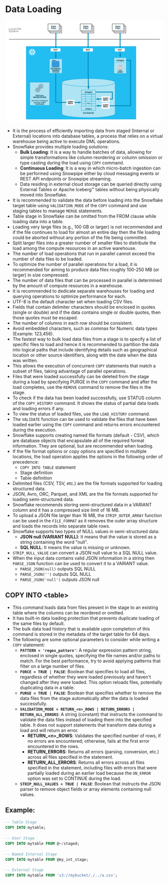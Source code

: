 # Data Loading

![Data Loading](images\dataloading.png)

- It is the process of efficiently importing data from staged (Internal or External) locations into database tables, a process that relies on a virtual warehouse being active to execute DML operations.
- Snowflake provides multiple loading solutions:
  - **Bulk Loading**: It is a way to handle batches of data, allowing for simple transformations like column reordering or column omission or type casting during the load using `COPY` command.
  - **Continuous Loading**: It is a way in which micro-batch ingestion can be performed using Snowpipe either by cloud messaging events or REST API endpoints or Snowpipe streaming.
  - Data residing in external cloud storage can be queried directly using External Tables or Apache Iceberg™ tables without being physically moved into Snowflake.
- It is recommended to validate the data before loading into the Snowflake target table using `VALIDATION_MODE` of the `COPY` command and use staging tables to manage `MERGE` statements.
- Table stage in Snowflake can be omitted from the FROM clause while loading data into a table.
- Loading very large files (e.g., 100 GB or larger) is not recommended and if the file continues to load for almost an entire day then the file loading could be aborted without any portion of the file being committed.
- Split larger files into a greater number of smaller files to distribute the load among the compute resources in an active warehouse.
- The number of load operations that run in parallel cannot exceed the number of data files to be loaded.
- To optimize the number of parallel operations for a load, it is recommended for aiming to produce data files roughly 100-250 MB (or larger) in size compressed.
- The number of data files that can be processed in parallel is determined by the amount of compute resources in a warehouse.
- It is recommended to dedicate separate warehouses for loading and querying operations to optimize performance for each.
- UTF-8 is the default character set when loading CSV files.
- Fields that contain delimiter characters should be enclosed in quotes (single or double) and if the data contains single or double quotes, then those quotes must be escaped.
- The number of columns in each row should be consistent.
- Avoid embedded characters, such as commas for Numeric data types (Example: 123,456).
- The fastest way to bulk load data files from a stage is to specify a list of specific files to load and hence it is recommended to partition the data into logical paths that include identifying details such as geographical location or other source identifiers, along with the date when the data was written.
- This allows the execution of concurrent `COPY` statements that match a subset of files, taking advantage of parallel operations.
- Files that were loaded successfully can be deleted from the stage during a load by specifying PURGE in the `COPY` command and after the load completes, use the `REMOVE` command to remove the files in the stage.
- To check if the data has been loaded successfully, use STATUS column of the `COPY_HISTORY` command. It shows the status of partial data loads and loading errors if any.
- To view the status of loaded files, use the `LOAD_HISTORY` command.
- The `VALIDATE` function can be used to validate the files that have been loaded earlier using the `COPY` command and returns errors encountered during the execution.
- Snowflake supports creating named file formats (default - CSV), which are database objects that encapsulate all of the required format information. They are optional, but are recommended when loading.
- If the file format options or copy options are specified in multiple locations, the load operation applies the options in the following order of precedence:
  - `COPY INTO TABLE` statement
  - Stage definition
  - Table definition
- Delimited files (CSV, TSV, etc.) are the file formats supported for loading structured data.
- JSON, Avro, ORC, Parquet, and XML are the file formats supported for loading semi-structured data.
- Snowflake recommends storing semi-structured data in a VARIANT column and it has a compressed size limit of 16 MB.
- To upload a JSON file larger than 16 MB, the `STRIP_OUTER_ARRAY` function can be used in the `FILE_FORMAT` as it removes the outer array structure and loads the records into separate table rows.
- Snowflake supports two types of NULL values in semi-structured data:
  - **JSON null (VARIANT NULL)**: It means that the value is stored as a string containing the word "null".
  - **SQL NULL**: It means the value is missing or unknown.
- `STRIP_NULL_VALUE` can convert a JSON null value to a SQL NULL value.
- When the input data contains valid JSON information in a string then `PARSE_JSON` function can be used to convert it to a VARIANT value.
  - `PARSE_JSON(null)` outputs SQL NULL
  - `PARSE_JSON('')` outputs SQL NULL
  - `PARSE_JSON('null')` outputs JSON null

## COPY INTO \<table>

- This command loads data from files present in the stage to an existing table where the columns can be reordered or omitted.
- It has built-in data loading protection that prevents duplicate loading of the same files by default.
- The bulk data load history that is available upon completion of this command is stored in the metadata of the target table for 64 days.
- The following are some optional parameters to consider while writing a `COPY` statement:
  - **`PATTERN = 'regex_pattern'`**: A regular expression pattern string, enclosed in single quotes, specifying the file names and/or paths to match. For the best performance, try to avoid applying patterns that filter on a large number of files.
  - **`FORCE = TRUE | FALSE`**: Boolean that specifies to load all files, regardless of whether they were loaded previously and haven't changed after they were loaded. This option reloads files, potentially duplicating data in a table.
  - **`PURGE = TRUE | FALSE`**: Boolean that specifies whether to remove the data files from the stage automatically after the data is loaded successfully.
  - **`VALIDATION_MODE = RETURN_<n>_ROWS | RETURN_ERRORS | RETURN_ALL_ERRORS`**: A string (constant) that instructs the command to validate the data files instead of loading them into the specified table. It does not support statements that transform data during a load and will return an error.
    - **RETURN\_\<n>\_ROWS**: Validates the specified number of rows, if no errors are encountered; otherwise, fails at the first error encountered in the rows.
    - **RETURN_ERRORS**: Returns all errors (parsing, conversion, etc.) across all files specified in the statement.
    - **RETURN_ALL_ERRORS**: Returns all errors across all files specified in the statement, including files with errors that were partially loaded during an earlier load because the `ON_ERROR` option was set to CONTINUE during the load.
  - **`STRIP_NULL_VALUES = TRUE | FALSE`**: Boolean that instructs the JSON parser to remove object fields or array elements containing null values.

## Example:

```SQL
-- Table Stage
COPY INTO mytable;

-- User Stage
COPY INTO mytable FROM @~/staged;

-- Named Internal Stage
COPY INTO mytable FROM @my_int_stage;

-- External Stage
COPY INTO mytable FROM 's3://mybucket/./../a.csv';
```
